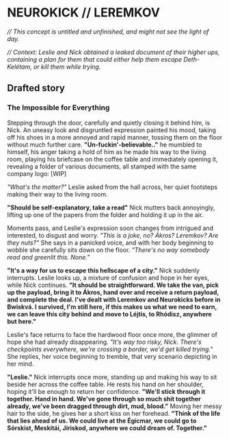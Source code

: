 # NEUROKICK // LEREMKOV
*// This concept is untitled and unfinished, and might not see the light of day.*  
  
*// Context: Leslie and Nick obtained a leaked document of their higher ups, containing a plan for them that could either help them escape Deth-Kelétam, or kill them while trying.*  

## Drafted story  
### The Impossible for Everything
Stepping through the door, carefully and quietly closing it behind him, is Nick. An uneasy look and disgruntled expression painted his mood, taking off his shoes in a more annoyed and rapid manner, tossing them on the floor without much further care. **"Un-fuckin'-believable.."** he mumbled to himself, his anger taking a hold of him as he made his way to the living room, playing his briefcase on the coffee table and immediately opening it, revealing a folder of various documents, all stamped with the same company logo: [WIP]  
  
*"What's the matter?"* Leslie asked from the hall across, her quiet footsteps making their way to the living room.  
  
**"Should be self-explanatory, take a read"** Nick mutters back annoyingly, lifting up one of the papers from the folder and holding it up in the air.  
  
Moments pass, and Leslie's expression soon changes from intrigued and interested, to disgust and worry. *"This is a joke, no? Ákros? Leremkov? Are they nuts?"* She says in a panicked voice, and with her body beginning to wobble she carefully sits down on the floor. *"There's no way somebody read and greenlit this. None."*  
  
**"It's a way for us to escape this hellscape of a city."** Nick suddenly interrupts. Leslie looks up, a mixture of confusion and hope in her eyes, while Nick continues. **"It should be straightforward. We take the van, pick up the payload, bring it to Ákros, hand over and receive a return payload, and complete the deal. I've dealt with Leremkov and Neurokicks before in Bwiskvá. I survived, I'm still here, if this makes us what we need to earn, we can leave this city behind and move to Léjtis, to Rhódisz, anywhere but here."**  
  
Leslie's face returns to face the hardwood floor once more, the glimmer of hope she had already disappearing. *"It's way too risky, Nick. There's checkpoints everywhere, we're crossing a border, we'd get killed trying."* She replies, her voice beginning to tremble, that very scenario depicting in her mind.  
  
**"Leslie."** Nick interrupts once more, standing up and making his way to sit beside her across the coffee table. He rests his hand on her shoulder, hoping it'll be enough to return her confidence. **"We'll stick through it together. Hand in hand. We've gone through so much shit together already, we've been dragged through dirt, mud, blood."** Moving her messy hair to the side, he gives her a short kiss on her forehead. **"Think of the life that lies ahead of us. We could live at the Égicmar, we could go to Sórskist, Meskitái, Jíriskod, anywhere we could dream of. Together."**